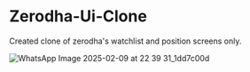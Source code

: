 # Zerodha-Ui-Clone
Created clone of zerodha's watchlist and position screens only.

![WhatsApp Image 2025-02-09 at 22 39 31_1dd7c00d](https://github.com/user-attachments/assets/a5239f04-ed75-42a4-92d1-939491a68bd6)
